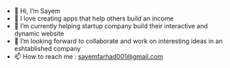 - 👋 Hi, I’m Sayem
- 👀 I love creating apps that help others build an income
- 🌱 I’m currently helping startup company build their interactive and dynamic website
- 💞️ I’m looking forward to collaborate and work on interesting ideas in an eshtablished company   
- 📫 How to reach me : sayemfarhad001@gmail.com

<!---
sayemfarhad001/sayemfarhad001 is a ✨ special ✨ repository because its `README.md` (this file) appears on your GitHub profile.
You can click the Preview link to take a look at your changes.
--->
